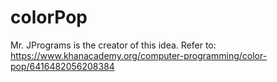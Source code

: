 # colorPop
Mr. JPrograms is the creator of this idea. Refer to:
https://www.khanacademy.org/computer-programming/color-pop/6416482056208384
